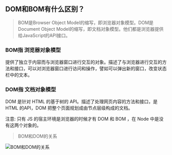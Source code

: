 ## DOM和BOM有什么区别？
> BOM是Browser Object Model的缩写，即浏览器对象模型。DOM是Document Object Model的缩写，即文档对象模型。他们都是浏览器提供给JavaScript的API接口。

### BOM指 浏览器对象模型
提供了独立于内容而与浏览器窗口进行交互的对象。描述了与浏览器进行交互的方法和接口，可以对浏览器窗口进行访问和操作，譬如可以弹出新的窗口，改变状态栏中的文本。

### DOM指 文档对象模型
DOM 是针对 HTML 的基于树的 API。描述了处理网页内容的方法和接口，是 HTML 的API，DOM 把整个页面规划成由节点层级构成的文档。

注意: 只有 JS 的宿主环境是浏览器的时候才有 DOM 和 BOM ，在 Node 中是没有这两个对象的。

> BOM和DOM的关系


![BOM和DOM的关系](https://camo.githubusercontent.com/66594ac409de8f8c001cb9f6580a3027b491418e7d23e2273eedcc56a8056b43/68747470733a2f2f677373302e62616964752e636f6d2f2d346f33645361675f7849346b68476b6f395754416e46366868792f7a686964616f2f77682533443630302532433830302f7369676e3d32666566323838373766663066373336643861623434303733613635396632312f666331663431333439373061333034656131393462653032643663386137383663383137356339372e6a7067)